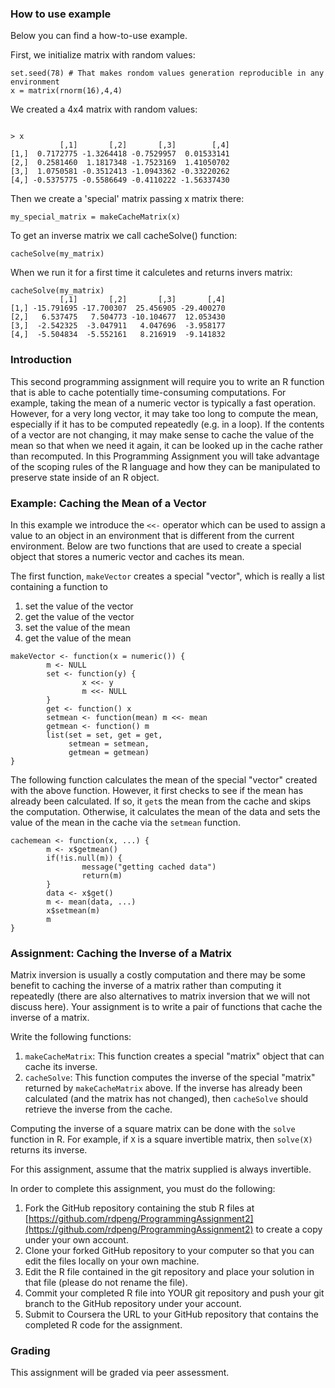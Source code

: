### How to use example

Below you can find a how-to-use example.

First, we initialize matrix with random values:

```{r}
set.seed(78) # That makes rondom values generation reproducible in any environment
x = matrix(rnorm(16),4,4)
```
We created a 4x4 matrix with random values: 
```{r}

> x
           [,1]       [,2]       [,3]        [,4]
[1,]  0.7172775 -1.3264418 -0.7529957  0.01533141
[2,]  0.2581460  1.1817348 -1.7523169  1.41050702
[3,]  1.0750581 -0.3512413 -1.0943362 -0.33220262
[4,] -0.5375775 -0.5586649 -0.4110222 -1.56337430

```
Then we create a 'special' matrix passing x matrix there:

```{r}
my_special_matrix = makeCacheMatrix(x)
```

To get an inverse matrix we call cacheSolve() function:

```{r}
cacheSolve(my_matrix)
```

When we run it for a first time it calculetes and returns invers matrix:

```{r}
cacheSolve(my_matrix)
           [,1]       [,2]       [,3]       [,4]
[1,] -15.791695 -17.700307  25.456905 -29.400270
[2,]   6.537475   7.504773 -10.104677  12.053430
[3,]  -2.542325  -3.047911   4.047696  -3.958177
[4,]  -5.504834  -5.552161   8.216919  -9.141832
```


### Introduction

This second programming assignment will require you to write an R
function that is able to cache potentially time-consuming computations.
For example, taking the mean of a numeric vector is typically a fast
operation. However, for a very long vector, it may take too long to
compute the mean, especially if it has to be computed repeatedly (e.g.
in a loop). If the contents of a vector are not changing, it may make
sense to cache the value of the mean so that when we need it again, it
can be looked up in the cache rather than recomputed. In this
Programming Assignment you will take advantage of the scoping rules of
the R language and how they can be manipulated to preserve state inside
of an R object.

### Example: Caching the Mean of a Vector

In this example we introduce the `<<-` operator which can be used to
assign a value to an object in an environment that is different from the
current environment. Below are two functions that are used to create a
special object that stores a numeric vector and caches its mean.

The first function, `makeVector` creates a special "vector", which is
really a list containing a function to

1.  set the value of the vector
2.  get the value of the vector
3.  set the value of the mean
4.  get the value of the mean

<!-- -->

    makeVector <- function(x = numeric()) {
            m <- NULL
            set <- function(y) {
                    x <<- y
                    m <<- NULL
            }
            get <- function() x
            setmean <- function(mean) m <<- mean
            getmean <- function() m
            list(set = set, get = get,
                 setmean = setmean,
                 getmean = getmean)
    }

The following function calculates the mean of the special "vector"
created with the above function. However, it first checks to see if the
mean has already been calculated. If so, it `get`s the mean from the
cache and skips the computation. Otherwise, it calculates the mean of
the data and sets the value of the mean in the cache via the `setmean`
function.

    cachemean <- function(x, ...) {
            m <- x$getmean()
            if(!is.null(m)) {
                    message("getting cached data")
                    return(m)
            }
            data <- x$get()
            m <- mean(data, ...)
            x$setmean(m)
            m
    }

### Assignment: Caching the Inverse of a Matrix

Matrix inversion is usually a costly computation and there may be some
benefit to caching the inverse of a matrix rather than computing it
repeatedly (there are also alternatives to matrix inversion that we will
not discuss here). Your assignment is to write a pair of functions that
cache the inverse of a matrix.

Write the following functions:

1.  `makeCacheMatrix`: This function creates a special "matrix" object
    that can cache its inverse.
2.  `cacheSolve`: This function computes the inverse of the special
    "matrix" returned by `makeCacheMatrix` above. If the inverse has
    already been calculated (and the matrix has not changed), then
    `cacheSolve` should retrieve the inverse from the cache.

Computing the inverse of a square matrix can be done with the `solve`
function in R. For example, if `X` is a square invertible matrix, then
`solve(X)` returns its inverse.

For this assignment, assume that the matrix supplied is always
invertible.

In order to complete this assignment, you must do the following:

1.  Fork the GitHub repository containing the stub R files at
    [https://github.com/rdpeng/ProgrammingAssignment2](https://github.com/rdpeng/ProgrammingAssignment2)
    to create a copy under your own account.
2.  Clone your forked GitHub repository to your computer so that you can
    edit the files locally on your own machine.
3.  Edit the R file contained in the git repository and place your
    solution in that file (please do not rename the file).
4.  Commit your completed R file into YOUR git repository and push your
    git branch to the GitHub repository under your account.
5.  Submit to Coursera the URL to your GitHub repository that contains
    the completed R code for the assignment.

### Grading

This assignment will be graded via peer assessment.
